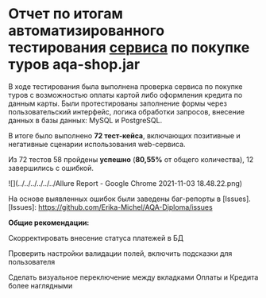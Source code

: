 # Отчет по итогам автоматизированного тестирования [сервиса] по покупке туров aqa-shop.jar
[сервиса]: https://github.com/netology-code/qa-diploma

В ходе тестирования была выполнена проверка сервиса по покупке туров с возможностью оплаты картой либо оформления кредита по данным карты.
Были протестированы заполнение формы через пользовательский интерфейс, логика обработки запросов, внесение данных в базы данных: 
MySQL и PostgreSQL.

В итоге было выполнено **72 тест-кейса**, включающих позитивные и негативные сценарии использования web-сервиса.

Из 72 тестов 58 пройдены **успешно** (**80,55%** от общего количества), 12 завершились с ошибкой.

![](../../../../../../Allure Report - Google Chrome 2021-11-03 18.48.22.png)

На основе выявленных ошибок были заведены баг-репорты в [Issues].
[Issues]: https://github.com/Erika-Michel/AQA-Diploma/issues

**Общие рекомендации:**

Скорректировать внесение статуса платежей в БД

Проверить настройки валидации полей, включить подсказки для пользователя

Сделать визуальное переключение между вкладками Оплаты и Кредита более наглядными
